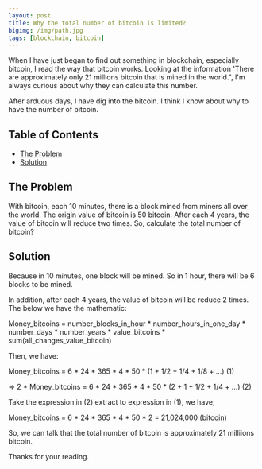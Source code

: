 ```yaml
---
layout: post
title: Why the total number of bitcoin is limited?
bigimg: /img/path.jpg
tags: [blockchain, bitcoin]
---
```


When I have just began to find out something in blockchain, especially bitcoin, I read the way that bitcoin works. Looking at the information 'There are approximately only 21 millions bitcoin that is mined in the world.", I'm always curious about why they can calculate this number. 

After arduous days, I have dig into the bitcoin. I think I know about why to have the number of bitcoin.


## Table of Contents
- [The Problem](#the-problem)
- [Solution](#solution)

## The Problem
With bitcoin, each 10 minutes, there is a block mined from miners all over the world. The origin value of bitcoin is 50 bitcoin. After each 4 years, the value of bitcoin will reduce two times. So, calculate the total number of bitcoin?


## Solution
Because in 10 minutes, one block will be mined. So in 1 hour, there will be 6 blocks to be mined. 

In addition, after each 4 years, the value of bitcoin will be reduce 2 times. The below we have the mathematic: 

Money_bitcoins = number_blocks_in_hour * number_hours_in_one_day * number_days * number_years * value_bitcoins * sum(all_changes_value_bitcoin)

Then, we have: 

Money_bitcoins = 6 * 24 * 365 * 4 * 50 * (1 + 1/2 + 1/4 + 1/8 + ...) (1)

=> 2 * Money_bitcoins = 6 * 24 * 365 * 4 * 50 * (2 + 1 + 1/2 + 1/4 + ...) (2)

Take the expression in (2) extract to expression in (1), we have; 

Money_bitcoins = 6 * 24 * 365 * 4 * 50 * 2 = 21,024,000 (bitcoin)


So, we can talk that the total number of bitcoin is approximately 21 milliions bitcoin.

Thanks for your reading.
